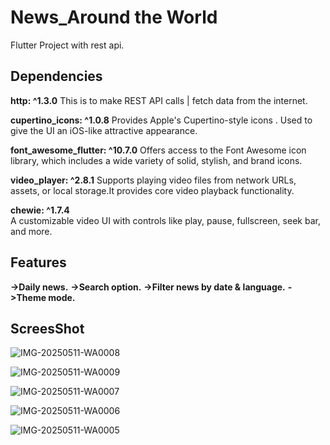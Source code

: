 # News_Around the World

Flutter Project with rest api.

## Dependencies

**http: ^1.3.0**
This is to make REST API calls | fetch data from the internet.

**cupertino_icons: ^1.0.8**
Provides Apple's Cupertino-style icons . Used to give the UI an iOS-like attractive appearance.

**font_awesome_flutter: ^10.7.0**
Offers access to the Font Awesome icon library, which includes a wide variety of solid, stylish, and brand icons.

**video_player: ^2.8.1** 
Supports playing video files from network URLs, assets, or local storage.It provides core video playback functionality.

 **chewie: ^1.7.4**   
A customizable video UI with controls like play, pause, fullscreen, seek bar, and more.


## Features

**->Daily news.**
**->Search option.**
**->Filter news by date & language.**
**->Theme mode.**

## ScreesShot

![IMG-20250511-WA0008](https://github.com/user-attachments/assets/f6ac2566-f2dc-4e86-ae06-45c96378fa2e)


![IMG-20250511-WA0009](https://github.com/user-attachments/assets/5eaaa114-83c6-4063-8a49-e4b4541b80c7)

![IMG-20250511-WA0007](https://github.com/user-attachments/assets/4dd515dc-4508-455a-a403-a2e43ffd2d65)

![IMG-20250511-WA0006](https://github.com/user-attachments/assets/60eeebd2-f8e7-4de5-92db-84638e1c94f4)

![IMG-20250511-WA0005](https://github.com/user-attachments/assets/7a27dfd3-558a-4e32-8c61-4c0442af40f6)
